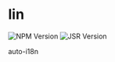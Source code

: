 # lin

![NPM Version](https://img.shields.io/npm/v/%40yuo-app%2Flin)
![JSR Version](https://img.shields.io/jsr/v/%40yuo/lin?color=yellow)

auto-i18n
